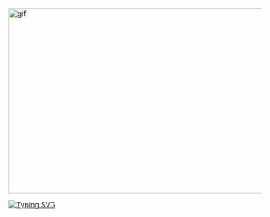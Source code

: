 <img width="770" height="370" alt="gif" src="https://github.com/user-attachments/assets/0a71d5ba-d6bb-4634-a73d-dd94942a1c33" />



[![Typing SVG](https://readme-typing-svg.demolab.com?font=Fira+Code&pause=1000&color=F70000&width=435&lines=Ben-3id;%22Just+a+machine+learning+enthusiast%22)](https://git.io/typing-svg)
